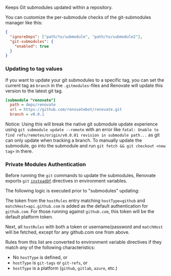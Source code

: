 Keeps Git submodules updated within a repository.

You can customize the per-submodule checks of the git-submodules manager like this:

```json
{
  "ignoreDeps": ["path/to/submodule", "path/to/submodule2"],
  "git-submodules": {
    "enabled": true
  }
}
```

### Updating to tag values

If you want to update your git submodules to a specific tag, you can set the current tag as `branch` in the `.gitmodules`-files and Renovate will update this version to the latest git tag.

```ini
[submodule "renovate"]
  path = deps/renovate
  url = https://github.com/renovatebot/renovate.git
  branch = v0.0.1
```

Notice: Using this will break the native git submodule update experience using `git submodule update --remote` with an error like `fatal: Unable to find refs/remotes/origin/v0.0.01 revision in submodule path...` as git can only update when tracking a branch.
To manually update the submodule, go into the submodule and run `git fetch && git checkout <new tag>` in there.

### Private Modules Authentication

Before running the `git` commands to update the submodules, Renovate exports `git` [`insteadOf`](https://git-scm.com/docs/git-config#Documentation/git-config.txt-urlltbasegtinsteadOf) directives in environment variables.

The following logic is executed prior to "submodules" updating:

The token from the `hostRules` entry matching `hostType=github` and `matchHost=api.github.com` is added as the default authentication for `github.com`.
For those running against `github.com`, this token will be the default platform token.

Next, all `hostRules` with both a token or username/password and `matchHost` will be fetched, except for any github.com one from above.

Rules from this list are converted to environment variable directives if they match _any_ of the following characteristics:

- No `hostType` is defined, or
- `hostType` is `git-tags` or `git-refs`, or
- `hostType` is a platform (`github`, `gitlab`, `azure`, etc.)
